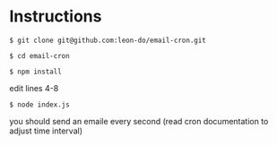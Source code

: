 <h1> Instructions </h1>

`$ git clone git@github.com:leon-do/email-cron.git`

`$ cd email-cron`

`$ npm install`

edit lines 4-8

`$ node index.js`

you should send an emaile every second (read cron documentation to adjust time interval)